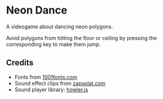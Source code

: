 # Neon Dance
A videogame about dancing neon polygons.

Avoid polygons from hitting the floor or ceiling by pressing the corresponding
key to make them jump.

## Credits
- Fonts from [1001fonts.com](https://www.1001fonts.com/)
- Sound effect clips from [zapsplat.com](https://zapsplat.com)
- Sound player library: [howler.js](https://github.com/goldfire/howler.js)
